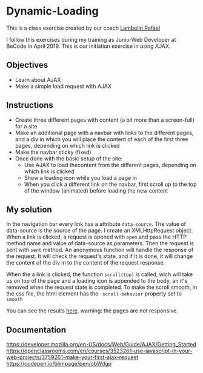 # Dynamic-Loading

This is a class exercise created by our coach [Lambelin Rafael](https://github.com/rafaello104)


I follow this exercises during my training as JuniorWeb Developer at BeCode in April 2019.
This is our initiation exercise in using AJAX.

## Objectives

- Learn about AJAX
- Make a simple load request with AJAX

## Instructions

- Create three different pages with content (a bit more than a screen-full) for a site
- Make an additional page with a navbar with links to the different pages, and a div in which you will place the content of each of the first three pages, depending on which link is clicked 
- Make the navbar sticky (fixed)
- Once done with the basic setup of the site:
    - Use AJAX to load thecontent from the different pages, depending on which link is clicked
    - Show a loading icon while you load a page in
    - When you click a different link on the navbar, first scroll up to the top of the window (animated) before loading the new content

## My solution

In the navigation bar every link has a attribute `data-source`. The value of data-source is the source of the page. I create an XMLHttpRequest object. When a link is clicked, a request is opened with `open` and pass the HTTP method name and value of data-source as parameters. Then the request is sent with `sent` method. An anonymous function will handle the response of the request. It will check the request's state, and if it is done, it will change the content of  the div in to the content of the request response.

When the a link is clicked, the function `scroll(top)` is called, wich will take us on top of the page and a loading icon is appended to the body, an it's removed when the request state is completed. To make the scroll smooth, in the css file, the html element has  the ` scroll-behavior` property set to `smooth`

You can see the results [here](https://alexandramadalina.github.io/Dynamic-Loading/). warning: the pages are not  responsive.

## Documentation

https://developer.mozilla.org/en-US/docs/Web/Guide/AJAX/Getting_Started
https://openclassrooms.com/en/courses/3523261-use-javascript-in-your-web-projects/3759261-make-your-first-ajax-request
https://codepen.io/blimpage/pen/obWdgp